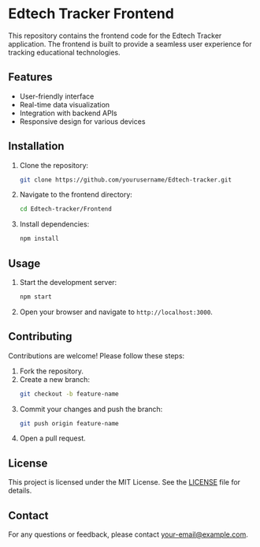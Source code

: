 # Edtech Tracker Frontend

This repository contains the frontend code for the Edtech Tracker application. The frontend is built to provide a seamless user experience for tracking educational technologies.

## Features

- User-friendly interface
- Real-time data visualization
- Integration with backend APIs
- Responsive design for various devices

## Installation

1. Clone the repository:
    ```bash
    git clone https://github.com/yourusername/Edtech-tracker.git
    ```
2. Navigate to the frontend directory:
    ```bash
    cd Edtech-tracker/Frontend
    ```
3. Install dependencies:
    ```bash
    npm install
    ```

## Usage

1. Start the development server:
    ```bash
    npm start
    ```
2. Open your browser and navigate to `http://localhost:3000`.

## Contributing

Contributions are welcome! Please follow these steps:

1. Fork the repository.
2. Create a new branch:
    ```bash
    git checkout -b feature-name
    ```
3. Commit your changes and push the branch:
    ```bash
    git push origin feature-name
    ```
4. Open a pull request.

## License

This project is licensed under the MIT License. See the [LICENSE](LICENSE) file for details.

## Contact

For any questions or feedback, please contact [your-email@example.com](mailto:your-email@example.com).